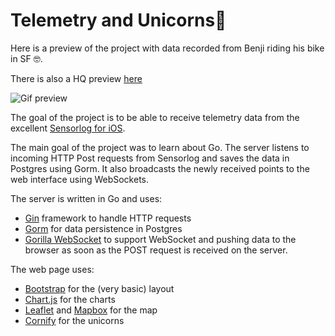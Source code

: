# Telemetry and Unicorns🦄


Here is a preview of the project with data recorded from Benji riding his bike in SF 🤓.

There is also a HQ preview [here](preview/preview_hq.gif)

![Gif preview](preview/preview.gif)


The goal of the project is to be able to receive telemetry data from the excellent [Sensorlog for iOS](https://itunes.apple.com/us/app/sensorlog/id388014573?mt=8).

The main goal of the project was to learn about Go. The server listens to incoming HTTP Post requests from Sensorlog and saves the data in Postgres using Gorm. It also broadcasts the newly received points to the web interface using WebSockets.


The server is written in Go and uses:
* [Gin](https://github.com/gin-gonic/gin) framework to handle HTTP requests
* [Gorm](https://github.com/jinzhu/gorm) for data persistence in Postgres
* [Gorilla WebSocket](https://github.com/gorilla/websocket/) to support WebSocket and pushing data to the browser as soon as the POST request is received on the server.

The web page uses:
* [Bootstrap](https://getbootstrap.com/) for the (very basic) layout
* [Chart.js](https://www.chartjs.org/) for the charts
* [Leaflet](https://leafletjs.com/) and [Mapbox](https://www.mapbox.com/) for the map
* [Cornify](https://www.cornify.com/) for the unicorns


